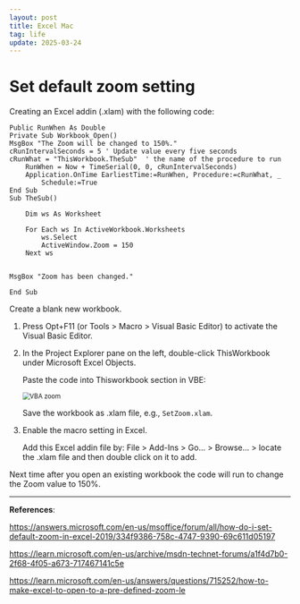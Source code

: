 ```yaml
---
layout: post
title: Excel Mac
tag: life
update: 2025-03-24
---
```


# Set default zoom setting

Creating an Excel addin (.xlam) with the following code:

```visual basic
Public RunWhen As Double
Private Sub Workbook_Open()
MsgBox "The Zoom will be changed to 150%."
cRunIntervalSeconds = 5 ' Update value every five seconds
cRunWhat = "ThisWorkbook.TheSub"  ' the name of the procedure to run
    RunWhen = Now + TimeSerial(0, 0, cRunIntervalSeconds)
    Application.OnTime EarliestTime:=RunWhen, Procedure:=cRunWhat, _
        Schedule:=True
End Sub
Sub TheSub()

    Dim ws As Worksheet

    For Each ws In ActiveWorkbook.Worksheets
        ws.Select
        ActiveWindow.Zoom = 150
    Next ws
    

MsgBox "Zoom has been changed."

End Sub
```

Create a blank new workbook.

1. Press Opt+F11 (or Tools > Macro > Visual Basic Editor) to activate the Visual Basic Editor.

2. In the Project Explorer pane on the left, double-click ThisWorkbook under Microsoft Excel Objects.

   Paste the code into Thisworkbook section in VBE:

   <img src="https://drive.google.com/thumbnail?id=197pcrzDrg8-G_sWmn-myLxP_fyPc98i4&sz=w1000" alt="VBA zoom" style="display: block; margin-right: auto; margin-left: auto; zoom:80%;" />

   Save the workbook as .xlam file, e.g., `SetZoom.xlam`.

3. Enable the macro setting in Excel. 

   Add this Excel addin file by: File > Add-Ins > Go... > Browse... > locate the .xlam file and then double click on it to add.

Next time after you open an existing workbook the code will run to change the Zoom value to 150%.



____

**References**:

<https://answers.microsoft.com/en-us/msoffice/forum/all/how-do-i-set-default-zoom-in-excel-2019/334f9386-758c-4747-9390-69c611d05197>

<https://learn.microsoft.com/en-us/archive/msdn-technet-forums/a1f4d7b0-2f68-4f05-a673-717467141c5e>

<https://learn.microsoft.com/en-us/answers/questions/715252/how-to-make-excel-to-open-to-a-pre-defined-zoom-le>
